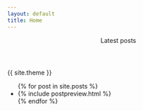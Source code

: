 ```yaml
---
layout: default
title: Home
---
```

<section>
	<header>Latest posts</header>
	<p>{{ site.theme }}</p>
	<ul>
		{% for post in site.posts %}
			<li>
				{% include postpreview.html %}
			</li>
		{% endfor %}
	</ul>
</section>